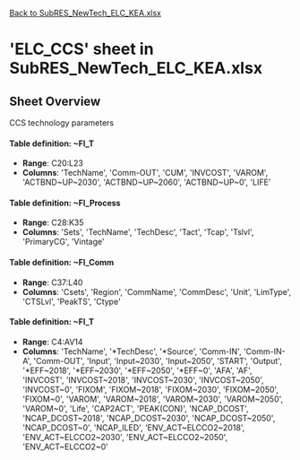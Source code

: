 [Back to SubRES_NewTech_ELC_KEA.xlsx](README.md)

# 'ELC_CCS' sheet in SubRES_NewTech_ELC_KEA.xlsx

## Sheet Overview

CCS technology parameters

#### Table definition: ~FI_T
- **Range**: C20:L23
- **Columns**: 'TechName', 'Comm-OUT', 'CUM', 'INVCOST', 'VAROM', 'ACTBND~UP~2030', 'ACTBND~UP~2060', 'ACTBND~UP~0', 'LIFE'

#### Table definition: ~FI_Process
- **Range**: C28:K35
- **Columns**: 'Sets', 'TechName', 'TechDesc', 'Tact', 'Tcap', 'Tslvl', 'PrimaryCG', 'Vintage'

#### Table definition: ~FI_Comm
- **Range**: C37:L40
- **Columns**: 'Csets', 'Region', 'CommName', 'CommDesc', 'Unit', 'LimType', 'CTSLvl', 'PeakTS', 'Ctype'

#### Table definition: ~FI_T
- **Range**: C4:AV14
- **Columns**: 'TechName', '*TechDesc', '*Source', 'Comm-IN', 'Comm-IN-A', 'Comm-OUT', 'Input', 'Input~2030', 'Input~2050', 'START', 'Output', '*EFF~2018', '*EFF~2030', '*EFF~2050', '*EFF~0', 'AFA', 'AF', 'INVCOST', 'INVCOST~2018', 'INVCOST~2030', 'INVCOST~2050', 'INVCOST~0', 'FIXOM', 'FIXOM~2018', 'FIXOM~2030', 'FIXOM~2050', 'FIXOM~0', 'VAROM', 'VAROM~2018', 'VAROM~2030', 'VAROM~2050', 'VAROM~0', 'Life', 'CAP2ACT', 'PEAK(CON)', 'NCAP_DCOST', 'NCAP_DCOST~2018', 'NCAP_DCOST~2030', 'NCAP_DCOST~2050', 'NCAP_DCOST~0', 'NCAP_ILED', 'ENV_ACT~ELCCO2~2018', 'ENV_ACT~ELCCO2~2030', 'ENV_ACT~ELCCO2~2050', 'ENV_ACT~ELCCO2~0'

